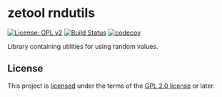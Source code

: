# zetool rndutils

[![License: GPL v2](https://img.shields.io/badge/license-GPL%20(%3E%3D%202)-blue.svg)][GPL 2.0 license]
[![Build Status](https://travis-ci.org/zetool/rndutils.svg?branch=master)](https://travis-ci.org/zetool/rndutils)
[![codecov](https://codecov.io/gh/zetool/rndutils/branch/master/graph/badge.svg)](https://codecov.io/gh/zetool/rndutils)

Library containing utilities for using random values.

## License

This project is [licensed](LICENSE) under the terms of the [GPL 2.0 license] or later.

[GPL 2.0 license]: https://www.gnu.org/licenses/old-licenses/gpl-2.0.en.html
